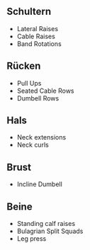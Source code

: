 ## Schultern
- Lateral Raises
- Cable Raises
- Band Rotations

## Rücken
- Pull Ups
- Seated Cable Rows
-  Dumbell Rows


## Hals
- Neck extensions
- Neck curls

## Brust 
- Incline Dumbell

## Beine
- Standing calf raises
- Bulagrian Split Squads
- Leg press